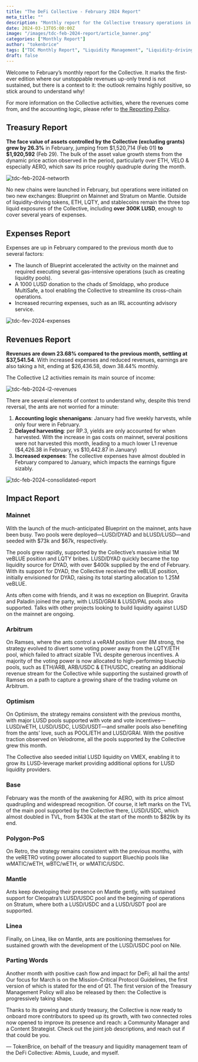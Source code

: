 ```yaml
---
title: "The DeFi Collective - February 2024 Report"
meta_title: ""
description: "Monthly report for the Collective treasury operations in February 2024. Highlights: a new net-worth ATH & sustained earnings despite increased expenses."
date: 2024-03-13T05:00:00Z
image: "/images/tdc-feb-2024-report/article_banner.png"
categories: ["Monthly Report"]
author: "tokenbrice"
tags: ["TDC Monthly Report", "Liquidity Management", "Liquidity-driving Tokens", "Collective"]
draft: false
---
```


Welcome to February’s monthly report for the Collective. It marks the first-ever edition where our unstoppable revenues up-only trend is not sustained, but there is a context to it: the outlook remains highly positive, so stick around to understand why!

For more information on the Collective activities, where the revenues come from, and the accounting logic, please refer to [the Reporting Policy](https://deficollective.org/reporting-policy/).


## Treasury Report

**The face value of assets controlled by the Collective **(excluding grants)** grew by 26.3%** in February, jumping from $1,520,714 (Feb 01) **to $1,920,592** (Feb 29). The bulk of the asset value growth stems from the dynamic price action observed in the period, particularly over ETH, VELO & especially AERO, which saw its price roughly quadruple during the month.


![tdc-feb-2024-networth](https://raw.githubusercontent.com/deficollective/deficollective.github.io/main/assets/images/tdc-fev-2024-report/net-worth.jpg)

No new chains were launched in February, but operations were initiated on two new exchanges: Blueprint on Mainnet and Stratum on Mantle. Outside of liquidity-driving tokens, ETH, LQTY, and stablecoins remain the three top liquid exposures of the Collective, including **over 300K LUSD**, enough to cover several years of expenses.


## Expenses Report

Expenses are up in February compared to the previous month due to several factors:

* The launch of Blueprint accelerated the activity on the mainnet and required executing several gas-intensive operations (such as creating liquidity pools).
* A 1000 LUSD donation to the chads of Smoldapp, who produce MultiSafe, a tool enabling the Collective to streamline its cross-chain operations.
* Increased recurring expenses, such as an IRL accounting advisory service.


![tdc-fev-2024-expenses](https://raw.githubusercontent.com/deficollective/deficollective.github.io/main/assets/images/tdc-fev-2024-report/expenses.jpg)


## Revenues Report

**Revenues are down 23.68% compared to the previous month, settling at $37,541.54**. With increased expenses and reduced revenues, earnings are also taking a hit, ending at $26,436.58, down 38.44% monthly.

The Collective L2 activities remain its main source of income:

![tdc-feb-2024-l2-revenues](https://raw.githubusercontent.com/deficollective/deficollective.github.io/main/assets/images/tdc-fev-2024-report/L2revenues.jpg)

There are several elements of context to understand why, despite this trend reversal, the ants are not worried for a minute:



1. **Accounting logic shenanigans**: January had five weekly harvests, while only four were in February.
2. **Delayed harvesting**: per RP.3, yields are only accounted for when harvested. With the increase in gas costs on mainnet, several positions were not harvested this month, leading to a much lower L1 revenue ($4,426.38 in February, vs $10,442.87 in January)
3. **Increased expenses**: The collective expenses have almost doubled in February compared to January, which impacts the earnings figure sizably. 

![tdc-feb-2024-consolidated-report](https://raw.githubusercontent.com/deficollective/deficollective.github.io/main/assets/images/tdc-fev-2024-report/consolidated-report.jpg)


## Impact Report


### Mainnet

With the launch of the much-anticipated Blueprint on the mainnet, ants have been busy. Two pools were deployed—LUSD/DYAD and bLUSD/LUSD—and seeded with $73k and $67k, respectively.

The pools grew rapidly, supported by the Collective’s massive initial 1M veBLUE position and LQTY bribes. LUSD/DYAD quickly became the top liquidity source for DYAD, with over $400k supplied by the end of February. With its support for DYAD, the Collective received the veBLUE position, initially envisioned for DYAD, raising its total starting allocation to 1.25M veBLUE.

Ants often come with friends, and it was no exception on Blueprint. Gravita and Paladin joined the party, with LUSD/GRAI & LUSD/PAL pools also supported. Talks with other projects looking to build liquidity against LUSD on the mainnet are ongoing.


### Arbitrum

On Ramses, where the ants control a veRAM position over 8M strong, the strategy evolved to divert some voting power away from the LQTY/ETH pool, which failed to attract sizable TVL despite generous incentives. A majority of the voting power is now allocated to high-performing bluechip pools, such as ETH/ARB, ARB/USDC & ETH/USDC, creating an additional revenue stream for the Collective while supporting the sustained growth of Ramses on a path to capture a growing share of the trading volume on Arbitrum.


### Optimism

On Optimism, the strategy remains consistent with the previous months, with major LUSD pools supported with vote and vote incentives—LUSD/wETH, LUSD/USDC, LUSD/USDT—and smaller pools also benefiting from the ants’ love, such as POOL/ETH and LUSD/GRAI. With the positive traction observed on Velodrome, all the pools supported by the Collective grew this month.

The Collective also seeded initial LUSD liquidity on VMEX, enabling it to grow its LUSD-leverage market providing additional options for LUSD liquidity providers.


### Base

February was the month of the awakening for AERO, with its price almost quadrupling and widespread recognition. Of course, it left marks on the TVL of the main pool supported by the Collective there, LUSD/USDC, which almost doubled in TVL, from $430k at the start of the month to $829k by its end.


### Polygon-PoS

On Retro, the strategy remains consistent with the previous months, with the veRETRO voting power allocated to support Bluechip pools like wMATIC/wETH, wBTC/wETH, or wMATIC/USDC.


### Mantle

Ants keep developing their presence on Mantle gently, with sustained support for Cleopatra’s LUSD/USDC pool and the beginning of operations on Stratum, where both a LUSD/USDC and a LUSD/USDT pool are supported.


### Linea

Finally, on Linea, like on Mantle, ants are positioning themselves for sustained growth with the development of the LUSD/USDC pool on Nile.


### Parting Words

Another month with positive cash flow and impact for DeFi; all hail the ants! Our focus for March is on the Mission-Critical Protocol Guidelines, the first version of which is stated for the end of Q1. The first version of the Treasury Management Policy will also be released by then: the Collective is progressively taking shape.

Thanks to its growing and sturdy treasury, the Collective is now ready to onboard more contributors to speed up its growth, with two connected roles now opened to improve its presence and reach: a Community Manager and a Content Strategist. Check out the joint job descriptions, and reach out if that could be you.

— TokenBrice, on behalf of the treasury and liquidity management team of the DeFi Collective: Abmis, Luude, and myself. 